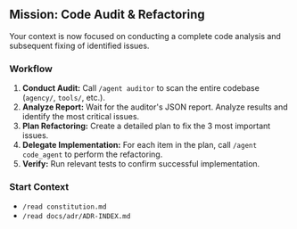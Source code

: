 ## Mission: Code Audit & Refactoring

Your context is now focused on conducting a complete code analysis and subsequent fixing of identified issues.

### Workflow
1. **Conduct Audit:** Call `/agent auditor` to scan the entire codebase (`agency/`, `tools/`, etc.).
2. **Analyze Report:** Wait for the auditor's JSON report. Analyze results and identify the most critical issues.
3. **Plan Refactoring:** Create a detailed plan to fix the 3 most important issues.
4. **Delegate Implementation:** For each item in the plan, call `/agent code_agent` to perform the refactoring.
5. **Verify:** Run relevant tests to confirm successful implementation.

### Start Context
- `/read constitution.md`
- `/read docs/adr/ADR-INDEX.md`